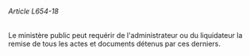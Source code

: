###### Article L654-18

Le ministère public peut requérir de l'administrateur ou du liquidateur la remise de tous les actes et documents détenus par ces derniers.

